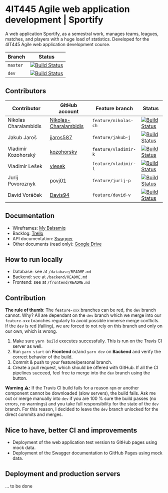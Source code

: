 # 4IT445 Agile web application development | Sportify

A web application Sportify, as a semestral work, manages teams, leagues, matches, and players with a huge load of statistics. Developed for the 4IT445 Agile web application development course.

| Branch | Status |
|-------------|--------|
| `master` | [![Build Status](https://travis-ci.org/Nikolas-Charalambidis/4IT445.svg?branch=master)](https://travis-ci.org/Nikolas-Charalambidis/4IT445/branches) |
| `dev` | [![Build Status](https://travis-ci.org/Nikolas-Charalambidis/4IT445.svg?branch=dev)](https://travis-ci.org/Nikolas-Charalambidis/4IT445/branches) |

## Contributors

| Contributor | GitHub account | Feature branch | Status |
|-------------|----------------|----------------|--------|
| Nikolas Charalambidis | [Nikolas-Charalambidis](https://github.com/Nikolas-Charalambidis) | `feature/nikolas-ch` | [![Build Status](https://travis-ci.org/Nikolas-Charalambidis/4IT445.svg?branch=feature%2Fnikolas-ch)](https://travis-ci.org/Nikolas-Charalambidis/4IT445/branches) |
| Jakub Jaroš | [jjaros587](https://github.com/jjaros587) | `feature/jakub-j` | [![Build Status](https://travis-ci.org/Nikolas-Charalambidis/4IT445.svg?branch=feature%2Fjakub-j)](https://travis-ci.org/Nikolas-Charalambidis/4IT445/branches) |
| Vladimír Kozohorský | [kozohorsky](https://github.com/kozohorsky) | `feature/vladimir-k` | [![Build Status](https://travis-ci.org/Nikolas-Charalambidis/4IT445.svg?branch=feature%2Fvladimir-k)](https://travis-ci.org/Nikolas-Charalambidis/4IT445/branches) |
| Vladimír Lešek | [vlesek](https://github.com/vlesek) | `feature/vladimir-l` | [![Build Status](https://travis-ci.org/Nikolas-Charalambidis/4IT445.svg?branch=feature%2Fvladimir-l)](https://travis-ci.org/Nikolas-Charalambidis/4IT445/branches) |
| Jurij Povoroznyk | [povj01](https://github.com/povj01) |`feature/jurij-p` | [![Build Status](https://travis-ci.org/Nikolas-Charalambidis/4IT445.svg?branch=feature%2Fjurij-p)](https://travis-ci.org/Nikolas-Charalambidis/4IT445/branches) |
| David Voráček | [Davis94](https://github.com/Davis94) | `feature/david-v` | [![Build Status](https://travis-ci.org/Nikolas-Charalambidis/4IT445.svg?branch=feature%2Fdavid-v)](https://travis-ci.org/Nikolas-Charalambidis/4IT445/branches) |

## Documentation
- Wireframes: [My Balsamiq](https://4it445.mybalsamiq.com/projects/sportify8)
- Backlog: [Trello](https://trello.com/b/xdKjZ1aC/sportify)
- API documentation: [Swagger](http://localhost:3001/docs/v1)
- Other documents (read only): [Google Drive](https://drive.google.com/drive/folders/1HR7KYamV8zcGRj8VAkLtMEJI15myPq_-?usp=sharing)  

## How to run locally

- Database: see at `/database/README.md`
- Backend: see at `/backend/README.md`
- Frontend: see at `/frontend/README.md`

## Contribution

**The rule of thumb**: The `feature-xxx` branches can be red, the `dev` branch cannot. Why? All are dependant on the `dev` branch which we merge into our `feature-xxx` branches regularly to avoid possible immerse merge conflicts. If the `dev` is red (failing), we are forced to not rely on this branch and only on our own, which is wrong.

1. Make sure `yarn build` executes successfully. This is run on the Travis CI server as well.
2. Run `yarn start` on **Frontend** or/and `yarn dev` on **Backend** and verify the correct behavior of the build.
3. Commit & push to your feature/personal branch.
4. Create a pull request, which should be offered with GitHub. If all the CI pipelines succeed, feel free to merge into the `dev` branch using the button.

**Warning :warning::** If the Travis CI build fails for a reason `npm` or another component cannot be downloaded (slow servers), the build fails. Ask me out or merge manually into `dev` if you are 100 % sure the build passes (no errors, no warnings) and you take full responsibility for the state of the `dev` branch. For this reason, I decided to leave the `dev` branch unlocked for the direct commits and merges.

## Nice to have, better CI and improvements

- Deployment of the web application test version to GitHub pages using mock data.
- Deployment of the Swagger documentation to GitHub Pages using mock data.

## Deployment and production servers

... to be done
